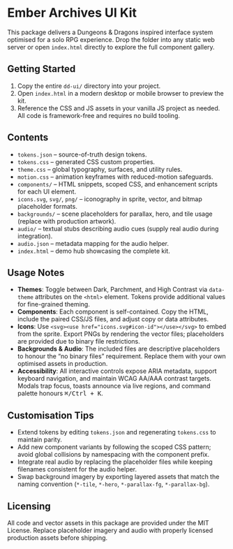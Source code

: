 # Ember Archives UI Kit

This package delivers a Dungeons & Dragons inspired interface system optimised for a solo RPG experience. Drop the folder into any static web server or open `index.html` directly to explore the full component gallery.

## Getting Started

1. Copy the entire `dd-ui/` directory into your project.
2. Open `index.html` in a modern desktop or mobile browser to preview the kit.
3. Reference the CSS and JS assets in your vanilla JS project as needed. All code is framework-free and requires no build tooling.

## Contents

- `tokens.json` – source-of-truth design tokens.
- `tokens.css` – generated CSS custom properties.
- `theme.css` – global typography, surfaces, and utility rules.
- `motion.css` – animation keyframes with reduced-motion safeguards.
- `components/` – HTML snippets, scoped CSS, and enhancement scripts for each UI element.
- `icons.svg`, `svg/`, `png/` – iconography in sprite, vector, and bitmap placeholder formats.
- `backgrounds/` – scene placeholders for parallax, hero, and tile usage (replace with production artwork).
- `audio/` – textual stubs describing audio cues (supply real audio during integration).
- `audio.json` – metadata mapping for the audio helper.
- `index.html` – demo hub showcasing the complete kit.

## Usage Notes

- **Themes**: Toggle between Dark, Parchment, and High Contrast via `data-theme` attributes on the `<html>` element. Tokens provide additional values for fine-grained theming.
- **Components**: Each component is self-contained. Copy the HTML, include the paired CSS/JS files, and adjust copy or data attributes.
- **Icons**: Use `<svg><use href="icons.svg#icon-id"></use></svg>` to embed from the sprite. Export PNGs by rendering the vector files; placeholders are provided due to binary file restrictions.
- **Backgrounds & Audio**: The included files are descriptive placeholders to honour the “no binary files” requirement. Replace them with your own optimised assets in production.
- **Accessibility**: All interactive controls expose ARIA metadata, support keyboard navigation, and maintain WCAG AA/AAA contrast targets. Modals trap focus, toasts announce via live regions, and command palette honours <kbd>⌘/Ctrl + K</kbd>.

## Customisation Tips

- Extend tokens by editing `tokens.json` and regenerating `tokens.css` to maintain parity.
- Add new component variants by following the scoped CSS pattern; avoid global collisions by namespacing with the component prefix.
- Integrate real audio by replacing the placeholder files while keeping filenames consistent for the audio helper.
- Swap background imagery by exporting layered assets that match the naming convention (`*-tile`, `*-hero`, `*-parallax-fg`, `*-parallax-bg`).

## Licensing

All code and vector assets in this package are provided under the MIT License. Replace placeholder imagery and audio with properly licensed production assets before shipping.

